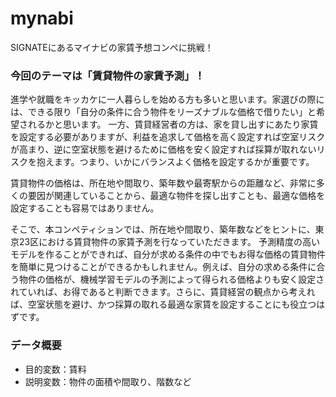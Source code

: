 # mynabi
SIGNATEにあるマイナビの家賃予想コンペに挑戦！

### 今回のテーマは「賃貸物件の家賃予測」！

進学や就職をキッカケに一人暮らしを始める方も多いと思います。家選びの際には、できる限り「自分の条件に合う物件をリーズナブルな価格で借りたい」と希望されるかと思います。
一方、賃貸経営者の方は、家を貸し出すにあたり家賃を設定する必要がありますが、利益を追求して価格を高く設定すれば空室リスクが高まり、逆に空室状態を避けるために価格を安く設定すれば採算が取れないリスクを抱えます。つまり、いかにバランスよく価格を設定するかが重要です。

賃貸物件の価格は、所在地や間取り、築年数や最寄駅からの距離など、非常に多くの要因が関連していることから、最適な物件を探し出すことも、最適な価格を設定することも容易ではありません。

そこで、本コンペティションでは、所在地や間取り、築年数などをヒントに、東京23区における賃貸物件の家賃予測を行なっていただきます。
予測精度の高いモデルを作ることができれば、自分が求める条件の中でもお得な価格の賃貸物件を簡単に見つけることができるかもしれません。例えば、自分の求める条件に合う物件の価格が、機械学習モデルの予測によって得られる価格よりも安く設定されていれば、お得であると判断できます。さらに、賃貸経営の観点から考えれば、空室状態を避け、かつ採算の取れる最適な家賃を設定することにも役立つはずです。

### データ概要
- 目的変数：賃料
- 説明変数：物件の面積や間取り、階数など
